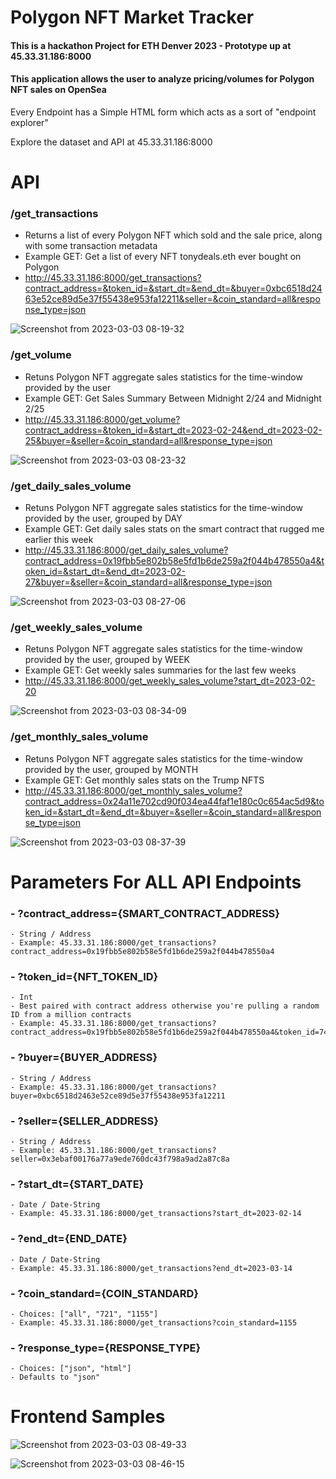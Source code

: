 #  Polygon NFT Market Tracker

#### This is a hackathon Project for ETH Denver 2023 - Prototype up at 45.33.31.186:8000

#### This application allows the user to analyze pricing/volumes for Polygon NFT sales on OpenSea

Every Endpoint has a Simple HTML form which acts as a sort of "endpoint explorer"

Explore the dataset and API at 45.33.31.186:8000

# API

### /get_transactions
  - Returns a list of every Polygon NFT which sold and the sale price, along with some transaction metadata
  - Example GET: Get a list of every NFT tonydeals.eth ever bought on Polygon
  - http://45.33.31.186:8000/get_transactions?contract_address=&token_id=&start_dt=&end_dt=&buyer=0xbc6518d2463e52ce89d5e37f55438e953fa12211&seller=&coin_standard=all&response_type=json
  
  ![Screenshot from 2023-03-03 08-19-32](https://user-images.githubusercontent.com/63479105/222758125-55bbb082-8ca5-4e2c-aee9-ec78a12e44f9.png)


### /get_volume
  - Retuns Polygon NFT aggregate sales statistics for the time-window provided by the user
  - Example GET: Get Sales Summary Between Midnight 2/24 and Midnight 2/25
  - http://45.33.31.186:8000/get_volume?contract_address=&token_id=&start_dt=2023-02-24&end_dt=2023-02-25&buyer=&seller=&coin_standard=all&response_type=json
  
  ![Screenshot from 2023-03-03 08-23-32](https://user-images.githubusercontent.com/63479105/222758967-67a3e031-f110-4b9e-834d-e8da28f62aaf.png)


### /get_daily_sales_volume
  - Retuns Polygon NFT aggregate sales statistics for the time-window provided by the user, grouped by DAY
  - Example GET: Get daily sales stats on the smart contract that rugged me earlier this week
  - http://45.33.31.186:8000/get_daily_sales_volume?contract_address=0x19fbb5e802b58e5fd1b6de259a2f044b478550a4&token_id=&start_dt=&end_dt=2023-02-27&buyer=&seller=&coin_standard=all&response_type=json
  
  ![Screenshot from 2023-03-03 08-27-06](https://user-images.githubusercontent.com/63479105/222759757-bc69ba19-7cf8-4e95-8bbb-351ff8b17b38.png)

  
### /get_weekly_sales_volume
  - Retuns Polygon NFT aggregate sales statistics for the time-window provided by the user, grouped by WEEK
  - Example GET: Get weekly sales summaries for the last few weeks
  - http://45.33.31.186:8000/get_weekly_sales_volume?start_dt=2023-02-20
  
  ![Screenshot from 2023-03-03 08-34-09](https://user-images.githubusercontent.com/63479105/222761414-424affaa-ccf5-4b38-a77f-34c6448e607e.png)


### /get_monthly_sales_volume
  - Retuns Polygon NFT aggregate sales statistics for the time-window provided by the user, grouped by MONTH
  - Example GET: Get monthly sales stats on the Trump NFTS
  - http://45.33.31.186:8000/get_monthly_sales_volume?contract_address=0x24a11e702cd90f034ea44faf1e180c0c654ac5d9&token_id=&start_dt=&end_dt=&buyer=&seller=&coin_standard=all&response_type=json
  
  ![Screenshot from 2023-03-03 08-37-39](https://user-images.githubusercontent.com/63479105/222762189-03b0ebc7-497c-4bfc-b987-e3b2d8dd97f3.png)

  
  
# Parameters For ALL API Endpoints

###  - ?contract_address={SMART_CONTRACT_ADDRESS}
    - String / Address
    - Example: 45.33.31.186:8000/get_transactions?contract_address=0x19fbb5e802b58e5fd1b6de259a2f044b478550a4
###  - ?token_id={NFT_TOKEN_ID}
    - Int
    - Best paired with contract address otherwise you're pulling a random ID from a million contracts
    - Example: 45.33.31.186:8000/get_transactions?contract_address=0x19fbb5e802b58e5fd1b6de259a2f044b478550a4&token_id=747
###  - ?buyer={BUYER_ADDRESS}
    - String / Address
    - Example: 45.33.31.186:8000/get_transactions?buyer=0xbc6518d2463e52ce89d5e37f55438e953fa12211
###  - ?seller={SELLER_ADDRESS}
    - String / Address
    - Example: 45.33.31.186:8000/get_transactions?seller=0x3ebaf00176a77a9ede760dc43f798a9ad2a87c8a
###  - ?start_dt={START_DATE}
    - Date / Date-String
    - Example: 45.33.31.186:8000/get_transactions?start_dt=2023-02-14
###  - ?end_dt={END_DATE}
    - Date / Date-String
    - Example: 45.33.31.186:8000/get_transactions?end_dt=2023-03-14
###  - ?coin_standard={COIN_STANDARD}
    - Choices: ["all", "721", "1155"]
    - Example: 45.33.31.186:8000/get_transactions?coin_standard=1155
###  - ?response_type={RESPONSE_TYPE}
    - Choices: ["json", "html"]
    - Defaults to "json"
 
  
# Frontend Samples

![Screenshot from 2023-03-03 08-49-33](https://user-images.githubusercontent.com/63479105/222765309-5d0fc5fe-677d-4b62-aa77-ef248119cc17.png)


![Screenshot from 2023-03-03 08-46-15](https://user-images.githubusercontent.com/63479105/222765072-28388c7e-08ca-4889-836a-297cb95136cc.png)


